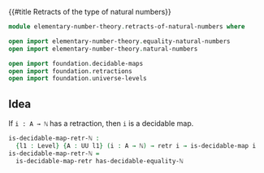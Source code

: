 {{#title  Retracts of the type of natural numbers}}

```agda
module elementary-number-theory.retracts-of-natural-numbers where

open import elementary-number-theory.equality-natural-numbers
open import elementary-number-theory.natural-numbers

open import foundation.decidable-maps
open import foundation.retractions
open import foundation.universe-levels
```

## Idea

If `i : A → ℕ` has a retraction, then `i` is a decidable map.

```agda
is-decidable-map-retr-ℕ :
  {l1 : Level} {A : UU l1} (i : A → ℕ) → retr i → is-decidable-map i
is-decidable-map-retr-ℕ =
  is-decidable-map-retr has-decidable-equality-ℕ
```
